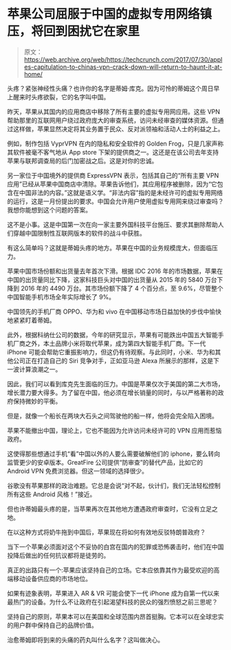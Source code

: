 # 苹果公司屈服于中国的虚拟专用网络镇压，将回到困扰它在家里

> 原文：<https://web.archive.org/web/https://techcrunch.com/2017/07/30/apples-capitulation-to-chinas-vpn-crack-down-will-return-to-haunt-it-at-home/>

头疼？紧张神经性头痛？也许你的名字是蒂姆·库克。因为可怜的蒂姆这个周日早上醒来时头疼欲裂，它的名字叫中国。

昨天，苹果从其国内的应用商店中移除了所有主要的虚拟专用网应用。这些 VPN 帮助那里的互联网用户绕过政府庞大的审查系统，访问未经审查的媒体资源。但通过这样做，苹果显然决定将其业务置于民众、反对派领袖和活动人士的利益之上。

例如，制作包括 VyprVPN 在内的隐私和安全软件的 Golden Frog，只是几家声称其软件被毫不客气地从 App store 下架的提供商之一。这还是在该公司去年支持苹果与联邦调查局的后门加密战之后。这是对你的忠诚。

另一家位于中国境外的提供商 ExpressVPN 表示，包括其自己的“所有主要 VPN 应用”已经从苹果中国商店中清除。苹果告诉他们，其应用程序被删除，因为“它包含在中国非法的内容。”这就是语义学。“非法内容”指的是未经许可的虚拟专用网络的运行，这是一月份提出的要求。中国会允许用户使用虚拟专用网来绕过审查吗？我想你能想到这个问题的答案。

这不是小事。这是中国第一次在向一家主要外国科技平台施压、要求其删除帮助人们穿越中国限制性互联网版本的软件的战斗中获胜。

有这么简单吗？这就是蒂姆头疼的地方。苹果在中国的业务规模庞大，但面临压力。

苹果中国市场份额和出货量去年首次下滑。根据 IDC 2016 年的市场数据，苹果在中国的出货量同比下降，这家科技巨头对中国的出货量从 2015 年的 5840 万台下降到 2016 年的 4490 万台。其市场份额下降了 4 个百分点，至 9.6%，尽管整个中国智能手机市场全年实际增长了 9%。

中国领先的手机厂商 OPPO、华为和 vivo 在中国移动市场日益加快的步伐中愉快地紧紧盯着蒂姆。

此外，根据科纳仕公司的数据，今年的研究显示，苹果有可能跌出中国五大智能手机厂商之外，本土品牌小米将取代苹果，成为第四大智能手机厂商。下一代 iPhone 可能会帮助它重振影响力，但这仍有待观察。与此同时，小米、华为和其他公司正在打造自己的 Siri 竞争对手，正如亚马逊 Alexa 所展示的那样，这是下一波计算浪潮之一。

因此，我们可以看到库克先生面临的压力。中国是苹果仅次于美国的第二大市场，增长潜力要大得多。为了留在中国，他必须在增长销量的同时，与以严格著称的政府保持微妙的平衡。

但是，就像一个船长在两块大石头之间驾驶他的船一样，他将会完全陷入困境。

苹果不能撤出中国，理论上，它也不能因为允许访问未经许可的 VPN 应用而惹恼政府。

这使得那些想通过手机“看”中国以外的人要么需要破解他们的 iphone，要么转向监管更少的安卓版本。GreatFire 公司提供“防审查”的替代产品，比如它的 Android VPN 免费浏览器。但这一领域的选择很少。

谷歌没有苹果那样的政治难题。它总是会说“对不起，伙计们，我们无法轻松控制所有这些 Android 风格！”接近。

但也许蒂姆最头疼的是，当苹果再次在其他地方遭遇政府审查时，它没有立足之地。

在以这种方式将奶牛拖到中国后，苹果现在将如何有效地反驳特朗普政府？

当下一个苹果必须面对这个不妥协的白宫在国内的犯罪或恐怖袭击时，他们在中国投降后做出的任何抗议都将是徒劳的。

真正的出路只有一个:苹果应该坚持自己的立场。它本应依靠其作为最受欢迎的高端移动设备供应商的市场地位。

如果有迹象表明，苹果进入 AR & VR 可能会使下一代 iPhone 成为自第一代以来最热门的设备。为什么不让政府在引起渴望科技的民众的强烈愤怒之前三思呢？

坚持自己的原则，苹果本可以在美国和全球范围内昂首挺胸。它本可以在全球忠实的用户群中保持自己的品牌价值。

治愈蒂姆即将到来的头痛的药丸叫什么名字？这叫做决心。